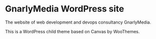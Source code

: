 # GnarlyMedia WordPress site

The website of web development and devops consultancy GnarlyMedia.

This is a WordPress child theme based on Canvas by WooThemes.
